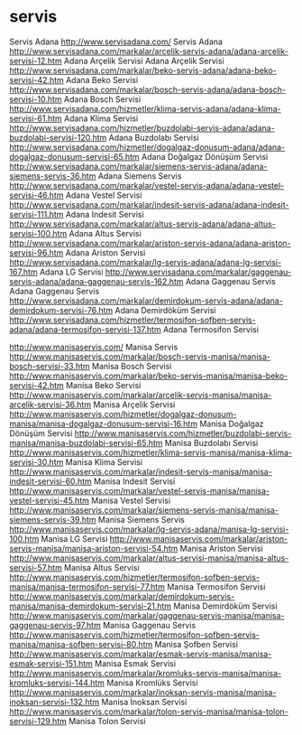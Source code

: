 servis
======

Servis Adana
http://www.servisadana.com/ Servis Adana
http://www.servisadana.com/markalar/arcelik-servis-adana/adana-arcelik-servisi-12.htm Adana Arçelik Servisi Adana Arçelik Servisi
http://www.servisadana.com/markalar/beko-servis-adana/adana-beko-servisi-42.htm Adana Beko Servisi
http://www.servisadana.com/markalar/bosch-servis-adana/adana-bosch-servisi-10.htm Adana Bosch Servisi
http://www.servisadana.com/hizmetler/klima-servis-adana/adana-klima-servisi-61.htm Adana Klima Servisi
http://www.servisadana.com/hizmetler/buzdolabi-servis-adana/adana-buzdolabi-servisi-120.htm Adana Buzdolabı Servisi
http://www.servisadana.com/hizmetler/dogalgaz-donusum-adana/adana-dogalgaz-donusum-servisi-65.htm Adana Doğalgaz Dönüşüm Servisi
http://www.servisadana.com/markalar/siemens-servis-adana/adana-siemens-servis-36.htm Adana Siemens Servis
http://www.servisadana.com/markalar/vestel-servis-adana/adana-vestel-servisi-46.htm Adana Vestel Servisi
http://www.servisadana.com/markalar/indesit-servis-adana/adana-indesit-servisi-111.htm Adana Indesit Servisi
http://www.servisadana.com/markalar/altus-servis-adana/adana-altus-servisi-100.htm Adana Altus Servisi
http://www.servisadana.com/markalar/ariston-servis-adana/adana-ariston-servisi-96.htm Adana Ariston Servisi
http://www.servisadana.com/markalar/lg-servis-adana/adana-lg-servisi-167.htm Adana LG Servisi
http://www.servisadana.com/markalar/gaggenau-servis-adana/adana-gaggenau-servis-162.htm Adana Gaggenau Servis Adana Gaggenau Servis
http://www.servisadana.com/markalar/demirdokum-servis-adana/adana-demirdokum-servisi-76.htm Adana Demirdöküm Servisi
http://www.servisadana.com/hizmetler/termosifon-sofben-servis-adana/adana-termosifon-servisi-137.htm Adana Termosifon Servisi
 
http://www.manisaservis.com/ Manisa Servis
http://www.manisaservis.com/markalar/bosch-servis-manisa/manisa-bosch-servisi-33.htm Manisa Bosch Servisi
http://www.manisaservis.com/markalar/beko-servis-manisa/manisa-beko-servisi-42.htm Manisa Beko Servisi
http://www.manisaservis.com/markalar/arcelik-servis-manisa/manisa-arcelik-servisi-36.htm Manisa Arçelik Servisi
http://www.manisaservis.com/hizmetler/dogalgaz-donusum-manisa/manisa-dogalgaz-donusum-servisi-16.htm Manisa Doğalgaz Dönüşüm Servisi
http://www.manisaservis.com/hizmetler/buzdolabi-servis-manisa/manisa-buzdolabi-servisi-65.htm Manisa Buzdolabı Servisi
http://www.manisaservis.com/hizmetler/klima-servis-manisa/manisa-klima-servisi-30.htm Manisa Klima Servisi
http://www.manisaservis.com/markalar/indesit-servis-manisa/manisa-indesit-servisi-60.htm Manisa Indesit Servisi
http://www.manisaservis.com/markalar/vestel-servis-manisa/manisa-vestel-servisi-45.htm Manisa Vestel Servisi
http://www.manisaservis.com/markalar/siemens-servis-manisa/manisa-siemens-servis-39.htm Manisa Siemens Servis
http://www.manisaservis.com/markalar/lg-servis-adana/manisa-lg-servisi-100.htm Manisa LG Servisi
http://www.manisaservis.com/markalar/ariston-servis-manisa/manisa-ariston-servisi-54.htm Manisa Ariston Servisi
http://www.manisaservis.com/markalar/altus-servisi-manisa/manisa-altus-servisi-57.htm Manisa Altus Servisi
http://www.manisaservis.com/hizmetler/termosifon-sofben-servis-manisa/manisa-termosifon-servisi-77.htm Manisa Termosifon Servisi
http://www.manisaservis.com/markalar/demirdokum-servis-manisa/manisa-demirdokum-servisi-21.htm Manisa Demirdöküm Servisi
http://www.manisaservis.com/markalar/gaggenau-servis-manisa/manisa-gaggenau-servis-97.htm Manisa Gaggenau Servis
http://www.manisaservis.com/hizmetler/termosifon-sofben-servis-manisa/manisa-sofben-servisi-80.htm Manisa Şofben Servisi
http://www.manisaservis.com/markalar/esmak-servis-manisa/manisa-esmak-servisi-151.htm Manisa Esmak Servisi
http://www.manisaservis.com/markalar/kromluks-servis-manisa/manisa-kromluks-servisi-144.htm Manisa Kromlüks Servisi
http://www.manisaservis.com/markalar/inoksan-servis-manisa/manisa-inoksan-servisi-132.htm Manisa İnoksan Servisi
http://www.manisaservis.com/markalar/tolon-servis-manisa/manisa-tolon-servisi-129.htm Manisa Tolon Servisi
